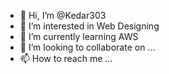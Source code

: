- 👋 Hi, I’m @Kedar303
- 👀 I’m interested in Web Designing
- 🌱 I’m currently learning AWS
- 💞️ I’m looking to collaborate on ...
- 📫 How to reach me ...

<!---
Kedar303/Kedar303 is a ✨ special ✨ repository because its `README.md` (this file) appears on your GitHub profile.
You can click the Preview link to take a look at your changes.
--->
